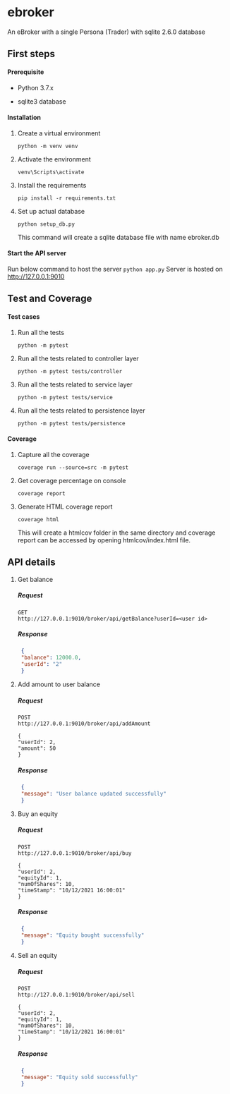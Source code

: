 # ebroker
An eBroker with a single Persona (Trader) with sqlite 2.6.0 database

First steps
-
#### Prerequisite
- Python 3.7.x

- sqlite3 database

#### Installation
1. Create a virtual environment
    ```shell script
    python -m venv venv
    ```

2. Activate the environment
    ```
    venv\Scripts\activate
    ```

3. Install the requirements
    ```
    pip install -r requirements.txt
    ```

4. Set up actual database
    ```
    python setup_db.py
    ```
   This command will create a sqlite database file with name ebroker.db
   
#### Start the API server
Run below command to host the server
    ```
    python app.py
    ```
Server is hosted on http://127.0.0.1:9010

Test and Coverage
-
#### Test cases
1. Run all the tests
    ```
    python -m pytest
    ```
   
2. Run all the tests related to controller layer
    ```
    python -m pytest tests/controller
    ```
   
3. Run all the tests related to service layer
    ```
    python -m pytest tests/service
    ```
   
4. Run all the tests related to persistence layer
    ```
    python -m pytest tests/persistence
    ```

#### Coverage
1. Capture all the coverage
    ```
    coverage run --source=src -m pytest 
    ```
   
2. Get coverage percentage on console
    ```
    coverage report
    ```

3. Generate HTML coverage report
    ```
    coverage html
    ```
    This will create a htmlcov folder in the same directory and coverage report can be accessed by opening htmlcov/index.html file.

API details
-   
1. Get balance
    ##### Request
    ```
   GET      
   http://127.0.0.1:9010/broker/api/getBalance?userId=<user id>
   ```
   ##### Response
   ```json
    {
    "balance": 12000.0,
    "userId": "2"
    }
    ```
   
2. Add amount to user balance
    ##### Request
    ```
   POST      
   http://127.0.0.1:9010/broker/api/addAmount
   
   {
    "userId": 2,
    "amount": 50
    }
   ```
   ##### Response
   ```json
    {
    "message": "User balance updated successfully"
    }
    ```
   
3. Buy an equity
    ##### Request
    ```
   POST      
   http://127.0.0.1:9010/broker/api/buy
   
   {
    "userId": 2,
    "equityId": 1,
    "numOfShares": 10,
    "timeStamp": "10/12/2021 16:00:01"
    }
   ```
   ##### Response
   ```json
    {
    "message": "Equity bought successfully"
    }
    ```
   
4. Sell an equity
    ##### Request
    ```
   POST      
   http://127.0.0.1:9010/broker/api/sell
   
   {
    "userId": 2,
    "equityId": 1,
    "numOfShares": 10,
    "timeStamp": "10/12/2021 16:00:01"
    }
   ```
   ##### Response
   ```json
    {
    "message": "Equity sold successfully"
    }
    ```

